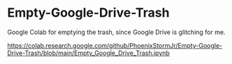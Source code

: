# Empty-Google-Drive-Trash
Google Colab for emptying the trash, since Google Drive is glitching for me.

https://colab.research.google.com/github/PhoenixStormJr/Empty-Google-Drive-Trash/blob/main/Empty_Google_Drive_Trash.ipynb
